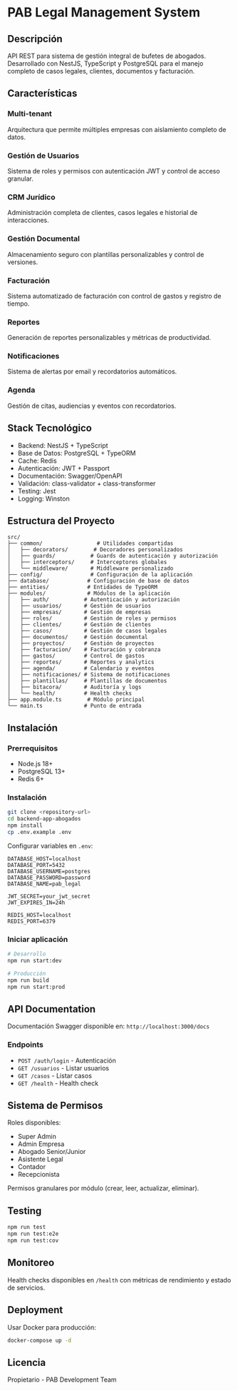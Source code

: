# PAB Legal Management System

## Descripción

API REST para sistema de gestión integral de bufetes de abogados. Desarrollado con NestJS, TypeScript y PostgreSQL para el manejo completo de casos legales, clientes, documentos y facturación.

## Características

### Multi-tenant
Arquitectura que permite múltiples empresas con aislamiento completo de datos.

### Gestión de Usuarios
Sistema de roles y permisos con autenticación JWT y control de acceso granular.

### CRM Jurídico
Administración completa de clientes, casos legales e historial de interacciones.

### Gestión Documental
Almacenamiento seguro con plantillas personalizables y control de versiones.

### Facturación
Sistema automatizado de facturación con control de gastos y registro de tiempo.

### Reportes
Generación de reportes personalizables y métricas de productividad.

### Notificaciones
Sistema de alertas por email y recordatorios automáticos.

### Agenda
Gestión de citas, audiencias y eventos con recordatorios.

## Stack Tecnológico

- Backend: NestJS + TypeScript
- Base de Datos: PostgreSQL + TypeORM  
- Cache: Redis
- Autenticación: JWT + Passport
- Documentación: Swagger/OpenAPI
- Validación: class-validator + class-transformer
- Testing: Jest
- Logging: Winston

## Estructura del Proyecto

```
src/
├── common/                 # Utilidades compartidas
│   ├── decorators/        # Decoradores personalizados
│   ├── guards/           # Guards de autenticación y autorización
│   ├── interceptors/     # Interceptores globales
│   └── middleware/       # Middleware personalizado
├── config/               # Configuración de la aplicación
├── database/            # Configuración de base de datos
├── entities/            # Entidades de TypeORM
├── modules/             # Módulos de la aplicación
│   ├── auth/           # Autenticación y autorización
│   ├── usuarios/       # Gestión de usuarios
│   ├── empresas/       # Gestión de empresas
│   ├── roles/          # Gestión de roles y permisos
│   ├── clientes/       # Gestión de clientes
│   ├── casos/          # Gestión de casos legales
│   ├── documentos/     # Gestión documental
│   ├── proyectos/      # Gestión de proyectos
│   ├── facturacion/    # Facturación y cobranza
│   ├── gastos/         # Control de gastos
│   ├── reportes/       # Reportes y analytics
│   ├── agenda/         # Calendario y eventos
│   ├── notificaciones/ # Sistema de notificaciones
│   ├── plantillas/     # Plantillas de documentos
│   ├── bitacora/       # Auditoría y logs
│   └── health/         # Health checks
├── app.module.ts        # Módulo principal
└── main.ts             # Punto de entrada
```

## Instalación

### Prerrequisitos

- Node.js 18+
- PostgreSQL 13+
- Redis 6+

### Instalación

```bash
git clone <repository-url>
cd backend-app-abogados
npm install
cp .env.example .env
```

Configurar variables en `.env`:

```env
DATABASE_HOST=localhost
DATABASE_PORT=5432
DATABASE_USERNAME=postgres
DATABASE_PASSWORD=password
DATABASE_NAME=pab_legal

JWT_SECRET=your_jwt_secret
JWT_EXPIRES_IN=24h

REDIS_HOST=localhost
REDIS_PORT=6379
```

### Iniciar aplicación

```bash
# Desarrollo
npm run start:dev

# Producción  
npm run build
npm run start:prod
```

## API Documentation

Documentación Swagger disponible en: `http://localhost:3000/docs`

### Endpoints

- `POST /auth/login` - Autenticación
- `GET /usuarios` - Listar usuarios  
- `GET /casos` - Listar casos
- `GET /health` - Health check

## Sistema de Permisos

Roles disponibles:
- Super Admin
- Admin Empresa  
- Abogado Senior/Junior
- Asistente Legal
- Contador
- Recepcionista

Permisos granulares por módulo (crear, leer, actualizar, eliminar).

## Testing

```bash
npm run test
npm run test:e2e
npm run test:cov
```

## Monitoreo

Health checks disponibles en `/health` con métricas de rendimiento y estado de servicios.

## Deployment

Usar Docker para producción:

```bash
docker-compose up -d
```

## Licencia

Propietario - PAB Development Team
